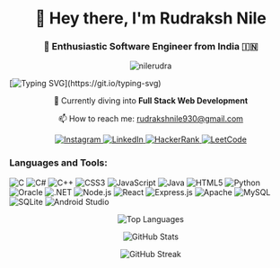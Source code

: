 <h1 align="center">👋 Hey there, I'm Rudraksh Nile</h1>
<h3 align="center">🚀 Enthusiastic Software Engineer from India 🇮🇳</h3>
<p align="center">
  <img src="https://komarev.com/ghpvc/?username=nilerudra&label=Profile%20views&color=blueviolet&style=flat-square" alt="nilerudra" />
</p>

[![Typing SVG](https://readme-typing-svg.herokuapp.com?font=Fira+Code&weight=500&size=24&pause=1000&color=0AD267&center=true&vCenter=true&width=1000&lines=Hello%F0%9F%91%8B%F0%9F%8F%BB+This+is+Rudra%2C+Welcome+to+my+GitHub+page.)](https://git.io/typing-svg)

<p align="center">
  🌱 Currently diving into <strong>Full Stack Web Development</strong>
</p>

<p align="center">
  📫 How to reach me: <a href="mailto:rudrakshnile930@gmail.com">rudrakshnile930@gmail.com</a> 
</p>

<p align="center">
  <a href="https://instagram.com/rudraksh_6_" target="_blank">
    <img src="https://img.shields.io/badge/Instagram-%23E4405F.svg?logo=Instagram&logoColor=white" alt="Instagram" />
  </a>
  <a href="https://linkedin.com/in/rudraksh-nile-18b68622a" target="_blank">
    <img src="https://img.shields.io/badge/LinkedIn-%230077B5.svg?logo=linkedin&logoColor=white" alt="LinkedIn" />
  </a>
 <a href="https://www.hackerrank.com/rudrakshnile930" target="_blank">
    <img src="https://img.shields.io/badge/HackerRank-%23E4405F.svg?logo=HackerRank&logoColor=white" alt="HackerRank" />
  </a>
  <a href="https://www.leetcode.com/rudra_nile" target="_blank">
    <img src="https://img.shields.io/badge/LeetCode-%230077B5.svg?logo=Leetcode&logoColor=white" alt="LeetCode" />
  </a>
</p>



<h3 align="left">Languages and Tools:</h3>
<p align="left">
  <img src="https://img.shields.io/badge/c-%2300599C.svg?style=for-the-badge&logo=c&logoColor=white" alt="C" />
  <img src="https://img.shields.io/badge/c%23-%23239120.svg?style=for-the-badge&logo=c-sharp&logoColor=white" alt="C#" />
  <img src="https://img.shields.io/badge/c++-%2300599C.svg?style=for-the-badge&logo=c%2B%2B&logoColor=white" alt="C++" />
  <img src="https://img.shields.io/badge/css3-%231572B6.svg?style=for-the-badge&logo=css3&logoColor=white" alt="CSS3" />
  <img src="https://img.shields.io/badge/javascript-%23323330.svg?style=for-the-badge&logo=javascript&logoColor=%23F7DF1E" alt="JavaScript" />
  <img src="https://img.shields.io/badge/java-%23ED8B00.svg?style=for-the-badge&logo=java&logoColor=white" alt="Java" />
  <img src="https://img.shields.io/badge/html5-%23E34F26.svg?style=for-the-badge&logo=html5&logoColor=white" alt="HTML5" />
  <img src="https://img.shields.io/badge/python-3670A0?style=for-the-badge&logo=python&logoColor=ffdd54" alt="Python" />
  <img src="https://img.shields.io/badge/Oracle-F80000?style=for-the-badge&logo=oracle&logoColor=white" alt="Oracle" />
  <img src="https://img.shields.io/badge/.NET-5C2D91?style=for-the-badge&logo=.net&logoColor=white" alt=".NET" />
  <img src="https://img.shields.io/badge/node.js-6DA55F?style=for-the-badge&logo=node.js&logoColor=white" alt="Node.js" />
  <img src="https://img.shields.io/badge/react-%2320232a.svg?style=for-the-badge&logo=react&logoColor=%2361DAFB" alt="React" />
  <img src="https://img.shields.io/badge/express.js-%23404d59.svg?style=for-the-badge&logo=express&logoColor=%2361DAFB" alt="Express.js" />
  <img src="https://img.shields.io/badge/apache-%23D42029.svg?style=for-the-badge&logo=apache&logoColor=white" alt="Apache" />
  <img src="https://img.shields.io/badge/mysql-%2300f.svg?style=for-the-badge&logo=mysql&logoColor=white" alt="MySQL" />
  <img src="https://img.shields.io/badge/sqlite-%2307405e.svg?style=for-the-badge&logo=sqlite&logoColor=white" alt="SQLite" />
  <img src="https://img.shields.io/badge/Android%20Studio-%233DDC84.svg?style=for-the-badge&logo=android-studio&logoColor=white" alt="Android Studio" />
</p>

<p align="center">
  <img src="https://github-readme-stats.vercel.app/api/top-langs?username=nilerudra&show_icons=true&locale=en&layout=compact&theme=radical" alt="Top Languages" />
</p>

<p align="center">
  <img src="https://github-readme-stats.vercel.app/api?username=nilerudra&show_icons=true&locale=en&theme=radical" alt="GitHub Stats" />
</p>

<p align="center">
  <img src="https://github-readme-streak-stats.herokuapp.com/?user=nilerudra&theme=radical" alt="GitHub Streak" />
</p>
